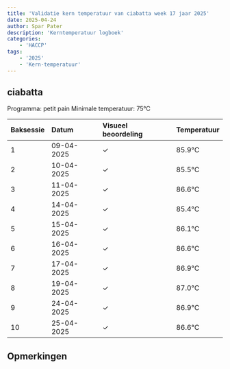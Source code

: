 ```yaml
---
title: 'Validatie kern temperatuur van ciabatta week 17 jaar 2025'
date: 2025-04-24
author: Spar Pater
description: 'Kerntemperatuur logboek'
categories:
    - 'HACCP'
tags:
    - '2025'
    - 'Kern-temperatuur'
---
```


## ciabatta

Programma: petit pain
Minimale temperatuur: 75°C

| Baksessie | Datum | Visueel beoordeling | Temperatuur |
|:---|:---|:---|:---|
| 1 | 09-04-2025 | &check; | 85.9°C |
| 2 | 10-04-2025 | &check; | 85.5°C |
| 3 | 11-04-2025 | &check; | 86.6°C |
| 4 | 14-04-2025 | &check; | 85.4°C |
| 5 | 15-04-2025 | &check; | 86.1°C |
| 6 | 16-04-2025 | &check; | 86.6°C |
| 7 | 17-04-2025 | &check; | 86.9°C |
| 8 | 19-04-2025 | &check; | 87.0°C |
| 9 | 24-04-2025 | &check; | 86.9°C |
| 10 | 25-04-2025 | &check; | 86.6°C |

## Opmerkingen


